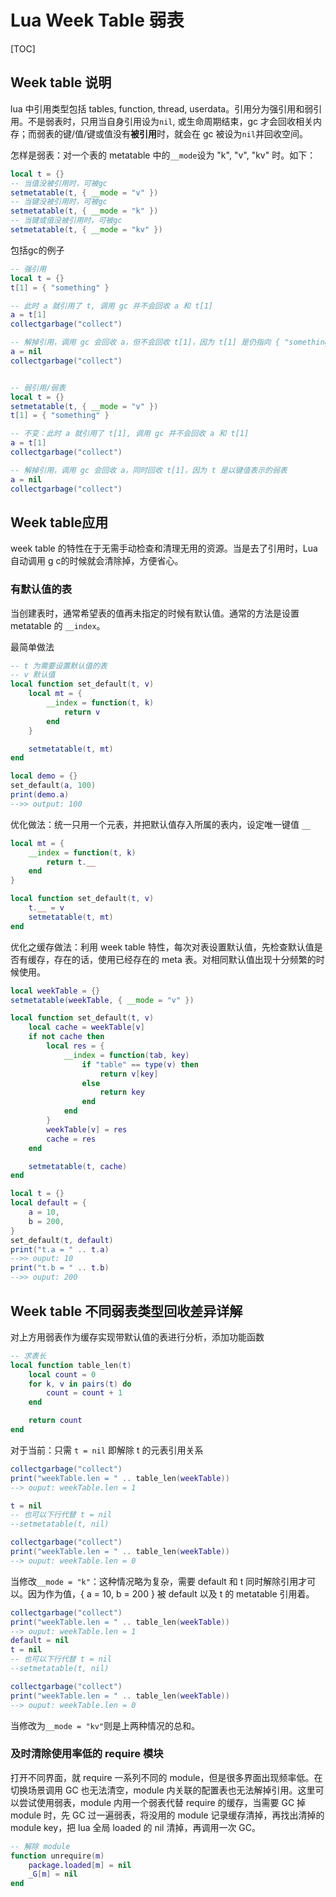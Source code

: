 # Lua Week Table 弱表

[TOC]

## Week table 说明

lua 中引用类型包括 tables, function,  thread, userdata。引用分为强引用和弱引用。不是弱表时，只用当自身引用设为`nil`, 或生命周期结束，gc 才会回收相关内存；而弱表的键/值/键或值没有**被引用**时，就会在 gc 被设为`nil`并回收空间。

怎样是弱表：对一个表的 metatable 中的`__mode`设为 "k",  "v",  "kv" 时。如下：

``` lua
local t = {}
-- 当值没被引用时，可被gc
setmetatable(t, { __mode = "v" })
-- 当键没被引用时，可被gc
setmetatable(t, { __mode = "k" })
-- 当键或值没被引用时，可被gc
setmetatable(t, { __mode = "kv" })
```

包括gc的例子

``` lua
-- 强引用
local t = {}
t[1] = { "something" }

-- 此时 a 就引用了 t, 调用 gc 并不会回收 a 和 t[1]
a = t[1]
collectgarbage("collect")

-- 解掉引用，调用 gc 会回收 a，但不会回收 t[1]，因为 t[1] 是仍指向 { "something" } 创建时的空间
a = nil
collectgarbage("collect")


-- 弱引用/弱表
local t = {}
setmetatable(t, { __mode = "v" })
t[1] = { "something" }

-- 不变：此时 a 就引用了 t[1], 调用 gc 并不会回收 a 和 t[1]
a = t[1]
collectgarbage("collect")

-- 解掉引用，调用 gc 会回收 a，同时回收 t[1]，因为 t 是以键值表示的弱表
a = nil
collectgarbage("collect")
```



## Week table应用

week table 的特性在于无需手动检查和清理无用的资源。当是去了引用时，Lua 自动调用 g c的时候就会清除掉，方便省心。



### 有默认值的表

当创建表时，通常希望表的值再未指定的时候有默认值。通常的方法是设置 metatable 的 `__index`。

最简单做法

``` lua
-- t 为需要设置默认值的表
-- v 默认值
local function set_default(t, v)
    local mt = {
        __index = function(t, k)
            return v
        end
    }

    setmetatable(t, mt)
end

local demo = {}
set_default(a, 100)
print(demo.a)
-->> output: 100
```

优化做法：统一只用一个元表，并把默认值存入所属的表内，设定唯一键值 `__`

``` lua
local mt = {
    __index = function(t, k)
        return t.__
    end
}

local function set_default(t, v)
    t.__ = v
    setmetatable(t, mt)
end
```

优化之缓存做法：利用 week table 特性，每次对表设置默认值，先检查默认值是否有缓存，存在的话，使用已经存在的 meta 表。对相同默认值出现十分频繁的时候使用。

``` lua
local weekTable = {}
setmetatable(weekTable, { __mode = "v" })

local function set_default(t, v)
    local cache = weekTable[v]
    if not cache then
        local res = {
            __index = function(tab, key)
                if "table" == type(v) then
                    return v[key]
                else
                    return key
                end
            end
        }
        weekTable[v] = res
        cache = res
    end

    setmetatable(t, cache)
end

local t = {}
local default = {
    a = 10,
    b = 200,
}
set_default(t, default)
print("t.a = " .. t.a)
-->> ouput: 10
print("t.b = " .. t.b)
-->> ouput: 200
```



## Week table 不同弱表类型回收差异详解

对上方用弱表作为缓存实现带默认值的表进行分析，添加功能函数

``` lua
-- 求表长
local function table_len(t)
    local count = 0
    for k, v in pairs(t) do
        count = count + 1
    end

    return count
end
```

对于当前：只需 `t = nil` 即解除 t 的元表引用关系

``` lua
collectgarbage("collect")
print("weekTable.len = " .. table_len(weekTable))
--> ouput: weekTable.len = 1

t = nil
-- 也可以下行代替 t = nil
--setmetatable(t, nil)

collectgarbage("collect")
print("weekTable.len = " .. table_len(weekTable))
--> ouput: weekTable.len = 0
```

当修改`__mode = "k"`：这种情况略为复杂，需要 default 和 t 同时解除引用才可以。因为作为值，{ a = 10, b = 200 } 被 default 以及 t 的 metatable 引用着。

``` lua
collectgarbage("collect")
print("weekTable.len = " .. table_len(weekTable))
--> ouput: weekTable.len = 1
default = nil
t = nil
-- 也可以下行代替 t = nil
--setmetatable(t, nil)

collectgarbage("collect")
print("weekTable.len = " .. table_len(weekTable))
--> ouput: weekTable.len = 0
```

当修改为`__mode = "kv"`则是上两种情况的总和。



### 及时清除使用率低的 require 模块

打开不同界面，就 require 一系列不同的 module，但是很多界面出现频率低。在切换场景调用 GC 也无法清空，module 内关联的配置表也无法解掉引用。这里可以尝试使用弱表，module 内用一个弱表代替 require 的缓存，当需要 GC 掉 module 时，先 GC 过一遍弱表，将没用的 module 记录缓存清掉，再找出清掉的 module key，把 lua 全局 loaded 的 nil 清掉，再调用一次 GC。

```lua
-- 解除 module
function unrequire(m)
    package.loaded[m] = nil
    _G[m] = nil
end
```

